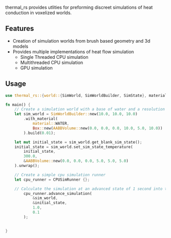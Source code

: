 thermal_rs provides utlities for preforming discreet simulations of heat conduction in voxelized worlds.

## Features

- Creation of simulation worlds from brush based geometry and 3d models
- Provides multiple implementations of heat flow simulation
    - Single Threaded CPU simulation
    - Multithreaded CPU simulation
    - GPU simulation

## Usage

```rust
use thermal_rs::{world::{SimWorld, SimWorldBuilder, SimState}, material, material::Material, volume::AABBVolume, runner::{SimRunner, cpu::CPUSimRunner}};

fn main() {
    // Create a simulation world with a base of water and a resolution of 0.01 voxel/m
    let sim_world = SimWorldBuilder::new(10.0, 10.0, 10.0)
        .with_material(
            material::WATER,
            Box::new(AABBVolume::new(0.0, 0.0, 0.0, 10.0, 5.0, 10.0))
        ).build(0.01);

    let mut initial_state = sim_world.get_blank_sim_state();
    initial_state = sim_world.set_sim_state_temperature(
        initial_state,
        300.0,
        &AABBVolume::new(0.0, 0.0, 0.0, 5.0, 5.0, 5.0)
    ).unwrap();

    // Create a simple cpu simulation runner
    let cpu_runner = CPUSimRunner {};

    // Calculate the simulation at an advanced state of 1 second into the future given a timestep of 0.01 seconds
        cpu_runner.advance_simulation(
            &sim_world,
            &initial_state,
            1.0,
            0.1
        );

    
}


```
